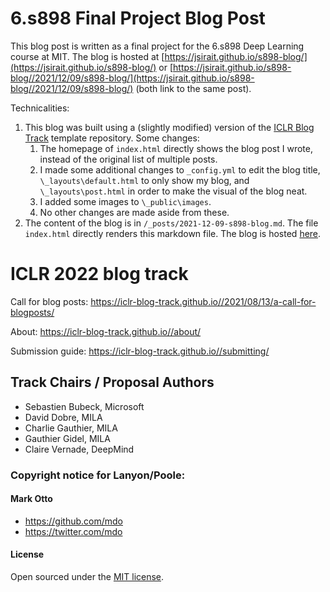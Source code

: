 # 6.s898 Final Project Blog Post

This blog post is written as a final project for the 6.s898 Deep Learning course at MIT.
The blog is hosted at [https://jsirait.github.io/s898-blog/](https://jsirait.github.io/s898-blog/) or [https://jsirait.github.io/s898-blog//2021/12/09/s898-blog/](https://jsirait.github.io/s898-blog//2021/12/09/s898-blog/) (both link to the same post).

Technicalities:
1. This blog was built using a (slightly modified) version of the [ICLR Blog Track](https://iclr-blog-track.github.io//2021/08/13/a-call-for-blogposts/) template repository. Some changes:
   1. The homepage of `index.html` directly shows the blog post I wrote, instead of the original list of multiple posts.
   2. I made some additional changes to `_config.yml` to edit the blog title, `\_layouts\default.html` to only show my blog, and `\_layouts\post.html` in order to make the visual of the blog neat.
   3. I added some images to `\_public\images`.
   4. No other changes are made aside from these.
2. The content of the blog is in `/_posts/2021-12-09-s898-blog.md`. The file `index.html` directly renders this markdown file. The blog is hosted [here](https://jsirait.github.io/s898-blog/).



# ICLR 2022 blog track

Call for blog posts: https://iclr-blog-track.github.io//2021/08/13/a-call-for-blogposts/

About: https://iclr-blog-track.github.io//about/ 

Submission guide: https://iclr-blog-track.github.io//submitting/

## Track Chairs / Proposal Authors

- Sebastien Bubeck, Microsoft
- David Dobre, MILA
- Charlie Gauthier, MILA
- Gauthier Gidel, MILA
- Claire Vernade, DeepMind

### Copyright notice for Lanyon/Poole:

#### **Mark Otto**
- <https://github.com/mdo>
- <https://twitter.com/mdo>

#### License

Open sourced under the [MIT license](LICENSE.md).

